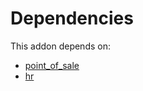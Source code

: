 # Dependencies

This addon depends on:

- [point_of_sale](../../../../../oca-ocb-sale/odoo-bringout-oca-ocb-point_of_sale)
- [hr](../../../../../oca-ocb-hr/odoo-bringout-oca-ocb-hr)
